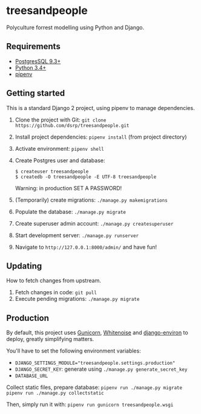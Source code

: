 # treesandpeople
Polyculture forrest modelling using Python and Django.

## Requirements
* [PostgresSQL 9.3+](https://www.postgresql.org/download/)
* [Python 3.4+](https://www.python.org/downloads/)
* [pipenv](https://docs.pipenv.org/#install-pipenv-today)

## Getting started
This is a standard Django 2 project, using pipenv to manage dependencies.

1. Clone the project with Git: `git clone https://github.com/dsrp/treesandpeople.git`
2. Install project dependencies: `pipenv install` (from project directory)
3. Activate environment: `pipenv shell`
4. Create Postgres user and database:
   ```shell
   $ createuser treesandpeople
   $ createdb -O treesandpeople -E UTF-8 treesandpeople
   ```

   Warning: in production SET A PASSWORD!
5. (Temporarily) create migrations: `./manage.py makemigrations`
6. Populate the database: `./manage.py migrate`
7. Create superuser admin account: `./manage.py createsuperuser`
8. Start development server: `./manage.py runserver`
9. Navigate to `http://127.0.0.1:8000/admin/` and have fun!

## Updating
How to fetch changes from upstream.

1. Fetch changes in code: `git pull`
2. Execute pending migrations: `./manage.py migrate`

## Production
By default, this project uses [Gunicorn](http://gunicorn.org/), [Whitenoise](http://whitenoise.evans.io/en/stable/index.html) and [django-environ](https://django-environ.readthedocs.io/en/latest/) to deploy, greatly simplifying matters.

You'll have to set the following environment variables:
* `DJANGO_SETTINGS_MODULE="treesandpeople.settings.production"`
* `DJANGO_SECRET_KEY`: generate using `./manage.py generate_secret_key`
*  `DATABASE_URL`

Collect static files, prepare database:
`pipenv run ./manage.py migrate`
`pipenv run ./manage.py collectstatic`

Then, simply run it with:
`pipenv run gunicorn treesandpeople.wsgi`
